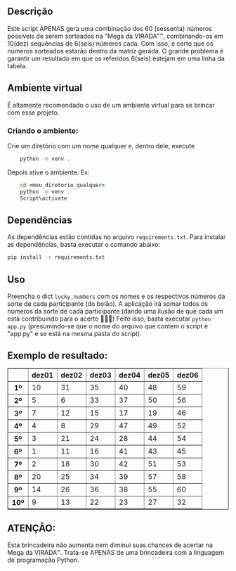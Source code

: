 ## Descrição
Este script APENAS gera uma combinação dos 60 (sessenta) números possíveis de serem sorteados na "Mega da VIRADA"™, combinando-os em 10(dez) sequências de 6(seis) números cada. Com isso, é certo que os números sorteados estarão dentro da matriz gerada. O grande problema é garantir um resultado em que os referidos 6(seis) estejam em uma linha da tabela.
## Ambiente virtual
É altamente recomendado o uso de um ambiente virtual para se brincar com esse projeto.
### Criando o ambiente:
Crie um diretório com um nome qualquer e, dentro dele, execute 
```cmd 
    python -m venv .
```
Depois ative o ambiente. Ex:
```cmd
    cd <meu_diretorio_qualquer>
    python -m venv .
    Script\activate
```

## Dependências
As dependências estão contidas no arquivo ```requirements.txt```. Para instalar as dependências, basta executar o comando abaixo:
```cmd
pip install -r requirements.txt
```

## Uso
Preencha o dict ```lucky_numbers``` com os nomes e os respectivos números da sorte de cada participante (do bolão). A aplicação irá somar todos os números da sorte de cada participante (dando uma ilusão de que cada um está contribuindo para o acerto 🤣🤣🤣) Feito isso, basta executar ```python app.py``` (presumindo-se que o nome do arquivo que contem o script é "app.py" e se está na mesma pasta do script).
## Exemplo de resultado:<table border="1" class="dataframe">
  <thead>
    <tr style="text-align: right;">
      <th></th>
      <th>dez01</th>
      <th>dez02</th>
      <th>dez03</th>
      <th>dez04</th>
      <th>dez05</th>
      <th>dez06</th>
    </tr>
  </thead>
  <tbody>
    <tr>
      <th>1º</th>
      <td>10</td>
      <td>31</td>
      <td>35</td>
      <td>40</td>
      <td>48</td>
      <td>59</td>
    </tr>
    <tr>
      <th>2º</th>
      <td>5</td>
      <td>6</td>
      <td>33</td>
      <td>37</td>
      <td>50</td>
      <td>56</td>
    </tr>
    <tr>
      <th>3º</th>
      <td>7</td>
      <td>12</td>
      <td>15</td>
      <td>17</td>
      <td>19</td>
      <td>46</td>
    </tr>
    <tr>
      <th>4º</th>
      <td>4</td>
      <td>8</td>
      <td>29</td>
      <td>47</td>
      <td>49</td>
      <td>52</td>
    </tr>
    <tr>
      <th>5º</th>
      <td>3</td>
      <td>21</td>
      <td>24</td>
      <td>28</td>
      <td>44</td>
      <td>54</td>
    </tr>
    <tr>
      <th>6º</th>
      <td>1</td>
      <td>11</td>
      <td>16</td>
      <td>41</td>
      <td>43</td>
      <td>45</td>
    </tr>
    <tr>
      <th>7º</th>
      <td>2</td>
      <td>18</td>
      <td>30</td>
      <td>42</td>
      <td>51</td>
      <td>53</td>
    </tr>
    <tr>
      <th>8º</th>
      <td>20</td>
      <td>25</td>
      <td>34</td>
      <td>39</td>
      <td>57</td>
      <td>58</td>
    </tr>
    <tr>
      <th>9º</th>
      <td>14</td>
      <td>26</td>
      <td>36</td>
      <td>38</td>
      <td>55</td>
      <td>60</td>
    </tr>
    <tr>
      <th>10º</th>
      <td>9</td>
      <td>13</td>
      <td>22</td>
      <td>23</td>
      <td>27</td>
      <td>32</td>
    </tr>
  </tbody>
</table>

## ATENÇÃO:
Esta brincadeira não aumenta nem diminui suas chances de acertar na Mega da VIRADA™. Trata-se APENAS de uma brincadeira com a linguagem de programação Python.
